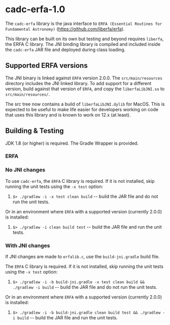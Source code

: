 # cadc-erfa-1.0

The `cadc-erfa` library is the java interface to `ERFA (Essential Routines for Fundamental Astronomy)` 
(https://github.com/liberfa/erfa).

This library can be built on its own but testing and beyond requires `liberfa`, the ERFA C library. 
The JNI binding library is compiled and included inside the `cadc-erfa` JAR file and deployed during class loading.

## Supported ERFA versions

The JNI binary is linked against `ERFA` version 2.0.0. The `src/main/resources` directory includes the JNI linked library.
To add support for a different version, build against that version of `ERFA`, and copy the `liberfaLibJNI.so` 
to `src/main/resources/`.

The src tree now contains a build of `liberfaLibJNI.dylib` for MacOS. This is expected to be useful to make life easier for
developers working on code that uses this library and is known to work on 12.x (at least).

## Building & Testing

JDK 1.8 (or higher) is required.  The Gradle Wrapper is provided.

### ERFA

### No JNI changes

To use `cadc-erfa`, the `ERFA` C library is required.  If it is not installed, skip running the unit tests using the `-x test` option:

 1. `$> ./gradlew -i -x test clean build` -- build the JAR file and do not run the unit tests.

Or in an environment where `ERFA` with a supported version (currently 2.0.0) is installed:

 1. `$> ./gradlew -i clean build test` -- build the JAR file and run the unit tests.

### With JNI changes

If JNI changes are made to `erfalib.c`, use the `build-jni.gradle` build file. 

The `ERFA` C library is required. If it is not installed, skip running the unit tests using the `-x test` option:

1. `$> ./gradlew -i -b build-jni.gradle -x test clean build && ./gradlew -i build` -- build the JAR file 
and do not run the unit tests.

Or in an environment where `ERFA` with a supported version (currently 2.0.0) is installed:

1. `$> ./gradlew -i -b build-jni.gradle clean build test && ./gradlew -i build` -- build the JAR file and run the unit tests.
